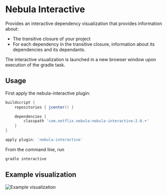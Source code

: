Nebula Interactive
==================

Provides an interactive dependency visualization that provides information about:

* The transitive closure of your project
* For each dependency in the transitive closure, information about its dependencies and its dependants.

The interactive visualization is launched in a new browser window upon execution of the gradle task.

Usage
------

First apply the nebula-interactive plugin:

```groovy
buildscript {
    repositories { jcenter() }

    dependencies {
        classpath 'com.netflix.nebula:nebula-interactive:2.0.+'
    }
}

apply plugin: 'nebula-interactive'
```

From the command line, run

```groovy
gradle interactive
```

Example visualization
---------------------

![Example visualization](https://raw.githubusercontent.com/nebula-plugins/nebula-interactive/gradle-2.0/wiki/screenshot.png)
